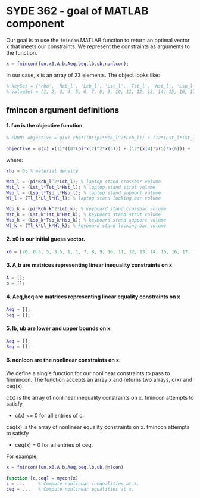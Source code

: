 # SYDE 362 - goal of MATLAB component

Our goal is to use the `fmincon` MATLAB function to return an optimal vector x that meets our constraints. We represent the constraints as arguments to the function.

```matlab
x = fmincon(fun,x0,A,b,Aeq,beq,lb,ub,nonlcon);
```

In our case, x is an array of 23 elements. The object looks like:

```matlab
% keySet = {'rho', 'Rcb_l', 'Lcb_l', 'Lst_l', 'Tst_l', 'Hst_l', 'Lsp_l', 'Tsp_l', 'Hsp_l', 'Tl_l', 'Ll_l', 'Hl_l', 'Rcb_k', 'Lcb_k', 'Lst_k', 'Tst_k', 'Hst_k', 'Lsp_k', 'Tsp_k', 'Hsp_k', 'Tl_k', 'Ll_k', 'Hl_k'};
% valueSet = [1, 2, 3, 4, 5, 6, 7, 8, 9, 10, 11, 12, 13, 14, 15, 16, 17, 18, 19, 20, 21, 22, 23]; % dummy values
```

## fmincon argument definitions

#### 1. fun is the objective function.

```matlab
% FORM: objective = @(x) rho*((8*(pi*Rcb_l^2*Lcb_l)) + (12*(Lst_l*Tst_l*Hst_l)) + (2*(Lsp_l*Tsp_l*Hsp_l)) + (4*Tl_l*Ll_l*Hl_l) + (6*pi*Rcb_k^2*Lcb_k) + (8*(Lst_k*Tst_k*Hst_k)) + (2*(Lsp_k*Tsp_k*Hsp_k)) + (4*Tl_k*Ll_k*Hl_k));

objective = @(x) x(1)*((8*(pi*x(2)^2*x(3))) + (12*(x(4)*x(5)*x(6))) + (2*(x(7)*x(8)*x(9))) + (4*x(10)*x(11)*x(12)) + (6*pi*x(13)^2*x(14)) + (8*(x(15)*x(16*x(17))) + (2*(x(18)*x(19)*x(20))) + (4*x(21)*x(22)*x(23))));
```

where:

```matlab
rho = 0; % material density

Wcb_l = (pi*Rcb_l^2*Lcb_l); % laptop stand crossbar volume
Wst_l = (Lst_l*Tst_l*Hst_l); % laptop stand strut volume
Wsp_l = (Lsp_l*Tsp_l*Hsp_l); % laptop stand support volume
Wl_l = (Tl_l*Ll_l*Hl_l); % laptop stand locking bar volume

Wcb_k = (pi*Rcb_k^2*Lcb_k); % keyboard stand crossbar volume
Wst_k = (Lst_k*Tst_k*Hst_k); % keyboard stand strut volume
Wsp_k = (Lsp_k*Tsp_k*Hsp_k); % keyboard stand support volume
Wl_k = (Tl_k*Ll_k*Hl_k); % keyboard stand locking bar volume
```
#### 2. x0 is our initial guess vector. 

```matlab
x0 = [20, 0.5, 5, 3.5, 1, 1, 7, 8, 9, 10, 11, 12, 13, 14, 15, 16, 17, 18, 19, 20, 21, 22, 23];
```

#### 3. A,b are matrices representing linear inequality constraints on x

```matlab
A = [];
b = [];
```

#### 4. Aeq,beq are matrices representing linear equality constraints on x

```matlab
Aeq = [];
beq = [];
```

#### 5. lb, ub are lower and upper bounds on x

```matlab
Aeq = [];
Beq = [];
```

#### 6. nonlcon are the nonlinear constraints on x.

We define a single function for our nonlinear constraints to pass to finmincon. The function accepts an array x and returns two arrays, c(x) and ceq(x).

c(x) is the array of nonlinear inequality constraints on x. fmincon attempts to satisfy
* c(x) <= 0 for all entries of c.

ceq(x) is the array of nonlinear equality constraints on x. fmincon attempts to satisfy
* ceq(x) = 0 for all entries of ceq.

For example,

```matlab
x = fmincon(fun,x0,A,b,Aeq,beq,lb,ub,@nlcon)

function [c,ceq] = mycon(x)
c = ...     % Compute nonlinear inequalities at x.
ceq = ...   % Compute nonlinear equalities at x.
```







